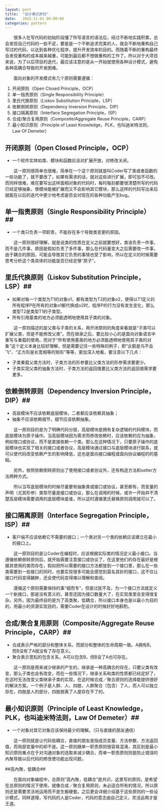 ```yaml
---
layout: post
title:  "设计模式原则"
date:   2015-11-01 00:00:00
categories: pattern
---
```

&emsp;&emsp;很多人在写代码的初始阶段懂了所写语言的语法后，经过不断地实践积累，总会发现自己代码的一些不足，要是是一个不断追求完美的人，就会不断地重构自己写过的代码，以达到各种优化程序，提升开发效率的目的。而随着不断的重构最终会发现重构的成本越来越重，可能到最后都不想做重构的工作了。所以对于大项目来说，为了以后项目的迭代，最应该注意的是从一开始就使用各种设计模式，避免各种高耦合导致的开发困难。

&emsp;&emsp;面向对象的开发模式有几个原则需要遵循：

1. 开闭原则（Open Closed Principle，OCP）
2. 单一指责原则（Single Responsibility Principle）
3. 里氏代换原则（Liskov Substitution Principle，LSP）
4. 依赖倒转原则（Dependency Inversion Principle，DIP）
5. 接口隔离原则（Interface Segregation Principle，ISP）
6. 合成/聚合复用原则（Composite/Aggregate Reuse Principle，CARP）
7. 最小知识原则（Principle of Least Knowledge，PLK，也叫迪米特法则，Law Of Demeter）

## 开闭原则（Open Closed Principle，OCP） ##
* 一个软件实体如类、模块和函数应该对扩展开放，对修改关闭。

&emsp;&emsp;这一原则很简单也很难，简单在一个这个原则就是叫Coder写了类或者函数的一些功能了，就不要改了，如果有需求的话，就对这些进行扩展，即可加不可改。而同样很难，难在要写出这样面相对象的代码时，每时每刻都要很清楚所写的代码已经足够抽象，使模块能被扩展而又不会影响其它模块，那么这样的代码写出来后就能在以后的迭代中更少地考虑是否会对现在的各种功能产生bug。

## 单一指责原则（Single Responsibility Principle）##
* 一个类只负责一项职责，不能存在多个导致类变更的原因。

&emsp;&emsp;这一原则很好理解，就是说类的性质在定义之前就要想好，类该负责一件事，而不是几件事，原因是假如负责了多件事，那么在代码量变大之后需要改一件事，由于耦合的原因，可能会导致其它负责的事情也受了影响，所以在定义的时候需要思考分析这个类具体的功能是否已经足够“原子”。

## 里氏代换原则（Liskov Substitution Principle，LSP）##
* 如果对每一个类型为T1的对象o1，都有类型为T2的对象o2，使得以T1定义的所有程序P在所有的对象o1都代换成o2时，程序P的行为没有发生变化，那么类型T2是类型T1的子类型。
* 所有引用基类的地方必须能透明地使用其子类的对象。

&emsp;&emsp;这一原则描述的是父类与子类的关系，用开闭原则的角度来看就是“子类可以扩展父类，但是不能修改父类”。而在继承之后，要比较小心的是面向对象语言中重写与重载的使用。而对于“所有使用基类的地方必须能透明地使用其子类的对象”这个定义本身比较好理解，但是需要记住一些特殊的例子，即“企鹅是鸟不会飞”、“正方形是长宽相等的矩形”等等，更加深入地看，要注意以下几点：

* 子类重载父类方法时，子类方法的形参要比父类方法的形参需求要更少。
* 子类实现父类的抽象方法时，子类方法的返回值要比父类方法的返回值需求要更多。

## 依赖倒转原则（Dependency Inversion Principle，DIP）## 
* 高层模块不应该依赖底层模块，二者都应该依赖其抽象；
* 抽象不应该依赖细节，细节应该依赖抽象。

&emsp;&emsp;这一原则目的是为了明确代码分层，高层模块是拥有复杂逻辑的代码模块，而底层模块为原子操作。当高层模块因为需求而修改依赖时，应该依赖的应为抽象，例如借口或协议，而不是直接依赖一个类。那么在这种情况下，只要原子操作的底层模块也实现了相关的接口或者协议，高层模块通过接口与底层模块进行联系，就可以使代码改变依赖产生的影响降低，这也是面向接口编程或面向协议编程的的基础。

&emsp;&emsp;另外，依照依赖倒转原则出了使用接口或者协议外，还有构造方法和setter方法两种方式。

&emsp;&emsp;所以当写底层模块的时候尽量要有抽象类或接口或协议，甚至都有，而变量的声明（尤其形参）类型尽量是接口或协议，那么在调用的时候，或许一开始并不清楚高层模块需要调用的底层模块是谁，所以这时遵循里氏替换原则调用就可以了。

## 接口隔离原则（Interface Segregation Principle，ISP）##
* 客户端不应该依赖它不需要的接口；一个类对另一个类的依赖应该建立在最小的接口上。

&emsp;&emsp;这一原则目的是让Coder在编程时，应该根据实际类的情况定义最小接口。当遵循依赖倒转原则后，就开始需要注意接口或协议了，在这里他们的存在最好是根据其使用的类而存在，假如把所以需要的接口方法都放到一个接口里，那么在一些类需要到一些接口的同时，也要实现很多可能会感觉到莫名其妙的接口，这不仅让接口代码变得臃肿，还会使代码变得难以理解和查阅。

&emsp;&emsp;遵循这个原则需要保持的事“细而专”，但是过犹不及，为一个接口方法就定义一个新接口，那是没有意义的，甚至还因为接口数量大了，在实现类里会变得很复杂。另外，因为最终目的是为了高类聚，低耦合，所以接口本身也是以最小为目的的，用最小的资源实现目的，需要Coder在设计的时候好好地斟酌。

## 合成/聚合复用原则（Composite/Aggregate Reuse Principle，CARP）##
* 合成表示严格的部分和整体关系，而部分和整体的生命周期一致。A拥有B，而B没有了A就没有了存在意义。
* 聚合表示宽松的包含关系，A可以包含B，但B没了A也可存在。

&emsp;&emsp;这一原则是用来减少继承的产生的，继承是一种高耦合的存在，只要父类有改变，那么子类也会有改变，而在一些情况下，继承关系和类的性质都已经定好了，在这时无法改变父类继承子类的实现，在这时候合成／聚合原则的选择能提供很好的解决方案。一个例子是人群、人、四肢，人群聚合（包含）了人，而人可以独立存在，四肢是人的部分，四肢脱离了人是存在不了的。

## 最小知识原则（Principle of Least Knowledge，PLK，也叫迪米特法则，Law Of Demeter）##
* 一个对象对其它对象应该保持最少的理解。（只与直接的朋友通信）

&emsp;&emsp;这一原则就是让代码低耦合，直接的朋友是指成员变量、方法参数、方法返回值，而局部变量中的却不是。这一原则跟单一职责原则很容易混淆，其区别是最小知识原则重点在于对沟通对象的选取来减少耦合，而单一职责原则则是防止错误的內聚导致以后代码的修改使功能出现问题。

##高內聚，低耦合##

&emsp;&emsp;在面向对象编程中，总原则“高內聚，低耦合”是共识，这里写的原则，是希望在总原则的情况下使用，就像合成／聚合复用原则，未必适合所有的情况，所以原则还是需要灵活地运用而不是生搬硬套。之后更会详细介绍基于这些原则的一些设计模式，同样道理，写代码的人是Coder，代码的意志由自己定义，灵活运用才是王道。


